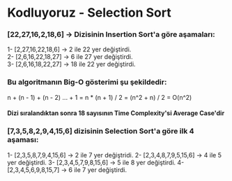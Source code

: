 # Kodluyoruz - Selection Sort

### [22,27,16,2,18,6] -> Dizisinin Insertion Sort'a göre aşamaları: <br />

1- [2,27,16,22,18,6] -> 2 ile 22 yer değiştirdi. <br />
2- [2,6,16,22,18,27] -> 6 ile 27 yer değiştirdi. <br />
3- [2,6,16,18,22,27] -> 18 ile 22 yer değiştirdi. <br />

### Bu algoritmanın Big-O gösterimi şu şekildedir:

n + (n - 1) + (n - 2) ... + 1
= n * (n + 1) / 2
= (n^2 + n) / 2
= O(n^2)

#### Dizi sıralandıktan sonra 18 sayısının Time Complexity'si Average Case'dir

### [7,3,5,8,2,9,4,15,6] dizisinin Selection Sort'a göre ilk 4 aşaması:

1- [2,3,5,8,7,9,4,15,6] -> 2 ile 7 yer değiştridi.
2- [2,3,4,8,7,9,5,15,6] -> 4 ile 5 yer değiştirdi.
3- [2,3,4,5,7,9,8,15,6] -> 5 ile 8 yer değiştirdi.
4- [2,3,4,5,6,9,8,15,7] -> 6 ile 7 yer değiştirdi.
